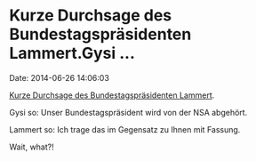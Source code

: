 Kurze Durchsage des Bundestagspräsidenten Lammert.Gysi \...
===========================================================

Date: 2014-06-26 14:06:03

[Kurze Durchsage des Bundestagspräsidenten
Lammert](https://www.youtube.com/watch?v=0n_UqRlmFaU).

Gysi so: Unser Bundestagspräsident wird von der NSA abgehört.

Lammert so: Ich trage das im Gegensatz zu Ihnen mit Fassung.

Wait, what?!
